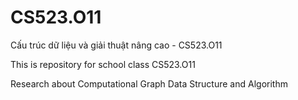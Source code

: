 # CS523.O11
Cấu trúc dữ liệu và giải thuật nâng cao - CS523.O11

This is repository for school class CS523.O11

Research about Computational Graph Data Structure and Algorithm
